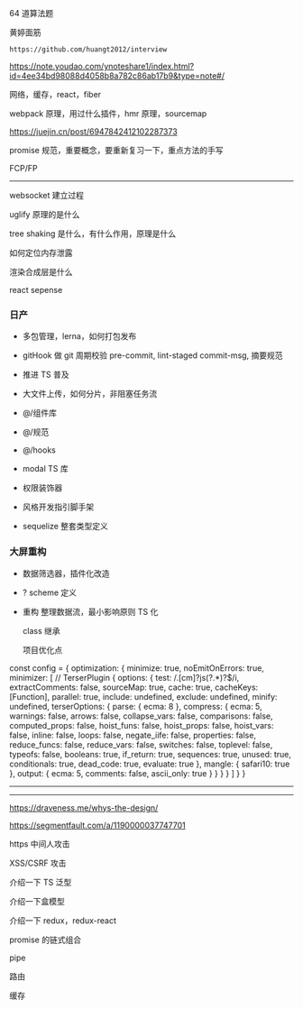 64 道算法题

黄婷面筋

    https://github.com/huangt2012/interview

https://note.youdao.com/ynoteshare1/index.html?id=4ee34bd98088d4058b8a782c86ab17b9&type=note#/

网络，缓存，react，fiber

webpack 原理，用过什么插件，hmr 原理，sourcemap

https://juejin.cn/post/6947842412102287373

promise 规范，重要概念，要重新复习一下，重点方法的手写

FCP/FP

---

websocket 建立过程

uglify 原理的是什么

tree shaking 是什么，有什么作用，原理是什么

如何定位内存泄露

渲染合成层是什么

react sepense

### 日产

- 多包管理，lerna，如何打包发布
- gitHook 做 git 周期校验
  pre-commit, lint-staged
  commit-msg, 摘要规范
- 推进 TS 普及

- 大文件上传，如何分片，非阻塞任务流
- @/组件库
- @/规范
- @/hooks
- modal TS 库
- 权限装饰器
- 风格开发指引脚手架
- sequelize 整套类型定义

### 大屏重构

- 数据筛选器，插件化改造

- ? scheme 定义

- 重构
  整理数据流，最小影响原则
  TS 化

  class 继承

  项目优化点

const config = {
optimization: {
minimize: true,
noEmitOnErrors: true,
minimizer: [
// TerserPlugin
{
options: {
test: /\.[cm]?js(\?.\*)?$/i,
extractComments: false,
sourceMap: true,
cache: true,
cacheKeys: [Function],
parallel: true,
include: undefined,
exclude: undefined,
minify: undefined,
terserOptions: {
parse: { ecma: 8 },
compress: {
ecma: 5,
warnings: false,
arrows: false,
collapse_vars: false,
comparisons: false,
computed_props: false,
hoist_funs: false,
hoist_props: false,
hoist_vars: false,
inline: false,
loops: false,
negate_iife: false,
properties: false,
reduce_funcs: false,
reduce_vars: false,
switches: false,
toplevel: false,
typeofs: false,
booleans: true,
if_return: true,
sequences: true,
unused: true,
conditionals: true,
dead_code: true,
evaluate: true
},
mangle: { safari10: true },
output: { ecma: 5, comments: false, ascii_only: true }
}
}
}
]
}
}

---

---

https://draveness.me/whys-the-design/

https://segmentfault.com/a/1190000037747701

https 中间人攻击

XSS/CSRF 攻击

介绍一下 TS 泛型

介绍一下盒模型

介绍一下 redux，redux-react

promise 的链式组合

pipe

路由

缓存
